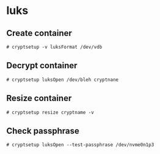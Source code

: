 # luks

## Create container

~~~
# cryptsetup -v luksFormat /dev/vdb
~~~

## Decrypt container

~~~
# cryptsetup luksOpen /dev/bleh cryptnane
~~~

## Resize container

~~~
# cryptsetup resize cryptname -v
~~~

## Check passphrase

~~~
# cryptsetup luksOpen --test-passphrase /dev/nvme0n1p3
~~~

